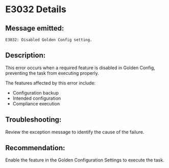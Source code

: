 # E3032 Details

## Message emitted:

`E3032: Disabled Golden Config setting.`

## Description:

This error occurs when a required feature is disabled in Golden Config, preventing the task from executing properly.

The features affected by this error include:
* Configuration backup
* Intended configuration
* Compliance execution

## Troubleshooting:

Review the exception message to identify the cause of the failure.

## Recommendation:

Enable the feature in the Golden Configuration Settings to execute the task.
